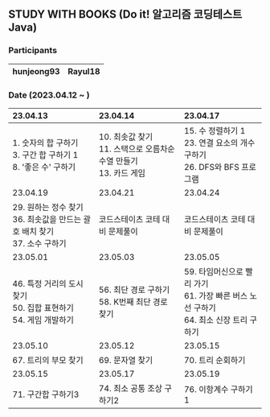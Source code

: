 ## STUDY WITH BOOKS (Do it! 알고리즘 코딩테스트 Java)

### Participants

| hunjeong93 | Rayul18 |
| :-----: | :-----: |

### Date (2023.04.12 ~ )

|23.04.13|23.04.14|23.04.17|
|:----|:----|:----|
|1. 숫자의 합 구하기<br/> 3. 구간 합 구하기 1<br/>8. '좋은 수' 구하기<br/> |10. 최솟값 찾기 <br/> 11. 스택으로 오름차순 수열 만들기 <br/>13. 카드 게임|15. 수 정렬하기 1<br/>23. 연결 요소의 개수 구하기 <br/> 26. DFS와 BFS 프로그램| <br/>
|23.04.19|23.04.21|23.04.24|
|29. 원하는 정수 찾기 <br/> 36. 최솟값을 만드는 괄호 배치 찾기 <br/> 37. 소수 구하기|코드스테이츠 코테 대비 문제풀이 | 코드스테이츠 코테 대비 문제풀이|
|23.05.01|23.05.03|23.05.05|
|46. 특정 거리의 도시 찾기 <br/> 50. 집합 표현하기 <br/> 54. 게임 개발하기|56. 최단 경로 구하기 <br/> 58. K번째 최단 경로 찾기 | 59. 타임머신으로 빨리 가기 <br/> 61. 가장 빠른 버스 노선 구하기 <br/> 64. 최소 신장 트리 구하기 |
|23.05.10|23.05.12|23.05.15|
|67. 트리의 부모 찾기 | 69. 문자열 찾기 | 70. 트리 순회하기 |
|23.05.15|23.05.17|23.05.19|
|71. 구간합 구하기3 |74. 최소 공통 조상 구하기2 | 76. 이항계수 구하기1 |
